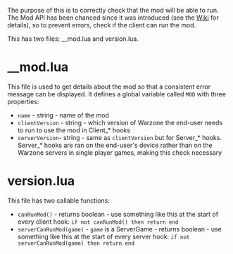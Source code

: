The purpose of this is to correctly check that the mod will be able to run. The Mod API has been chanced since it was introduced (see the [Wiki](https://www.warzone.com/wiki/Mod_API_Reference#Newer_API_features) for details), so to prevent errors, check if the client can run the mod.

This has two files: __mod.lua and version.lua.
# __mod.lua
This file is used to get details about the mod so that a consistent error message can be displayed. It defines a global variable called <code>MOD</code> with three properties:
* `name` - string - name of the mod
* `clientVersion` - string - which version of Warzone the end-user needs to run to use the mod in Client_* hooks
* `serverVersion`- string - same as `clientVersion` but for Server_* hooks. Server_* hooks are ran on the end-user's device rather than on the Warzone servers in single player games, making this check necessary
# version.lua
This file has two callable functions:
* `canRunMod()` - returns boolean - use something like this at the start of every client hook: `if not canRunMod() then return end`
* `serverCanRunMod(game)` - `game` is a ServerGame  - returns boolean - use something like this at the start of every server hook: `if not serverCanRunMod(game) then return end`